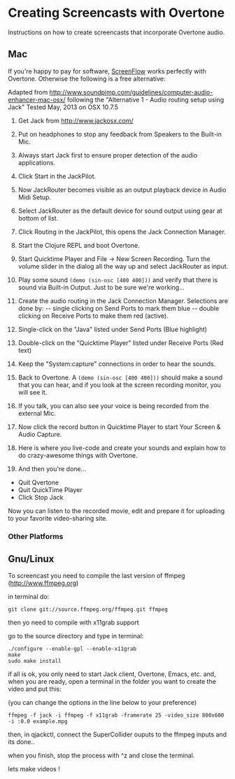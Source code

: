 # Creating Screencasts with Overtone

Instructions on how to create screencasts that incorporate Overtone audio.

## Mac

If you're happy to pay for software, [ScreenFlow](http://www.telestream.net/screenflow/overview.htm) works perfectly with Overtone. Otherwise the following is a free alternative:

Adapted from
http://www.soundpimp.com/guidelines/computer-audio-enhancer-mac-osx/
following the "Alternative 1 - Audio routing setup using Jack"
Tested May, 2013 on OSX 10.7.5

1. Get Jack from http://www.jackosx.com/

1. Put on headphones to stop any feedback from Speakers to the Built-in
  Mic.

1. Always start Jack first to ensure proper detection of the audio
  applications.

1. Click Start in the JackPilot.

1. Now JackRouter becomes visible as an output playback device in Audio
  Midi Setup.

1. Select JackRouter as the default device for sound output using gear
  at bottom of list.

1. Click Routing in the JackPilot, this opens the Jack Connection
  Manager.

1. Start the Clojure REPL and boot Overtone.

1. Start Quicktime Player and File -> New Screen Recording.  Turn the
  volume slider in the dialog all the way up and select JackRouter as
  input.

1. Play some sound `(demo (sin-osc [400 400]))` and verify that there is
  sound via Built-in Output.  Just to be sure we're working...

1. Create the audio routing in the Jack Connection Manager.  Selections
  are done by:
  -- single clicking on Send Ports to mark them blue
  -- double clicking on Receive Ports to make them red (active).

9. Single-click on the "Java" listed under Send Ports (Blue highlight)

9. Double-click on the "Quicktime Player" listed under Receive Ports
  (Red text)

9. Keep the "System:capture" connections in order to hear the sounds.

9. Back to Overtone.  A `(demo (sin-osc [400 400]))` should make a
  sound that you can hear, and if you look at the screen recording
  monitor, you will see it.

9. If you talk, you can also see your voice is being recorded from the
  external Mic.

9. Now click the record button in Quicktime Player to start Your Screen
  & Audio Capture.

9. Here is where you live-code and create your sounds and explain how to do crazy-awesome things with Overtone.

9. And then you're done...
  - Quit Qvertone
  - Quit QuickTime Player
  - Click Stop Jack

Now you can listen to the recorded movie, edit and prepare it for uploading to your favorite video-sharing site.

### Other Platforms

## Gnu/Linux

To screencast you need to compile the last version of ffmpeg (http://www.ffmpeg.org) 

in terminal do:

`git clone git://source.ffmpeg.org/ffmpeg.git ffmpeg`

then yo need to compile with x11grab support

go to the source directory and type in terminal:

    ./configure --enable-gpl --enable-x11grab
    make
    sudo make install

if all is ok, you only need to start Jack client, Overtone, Emacs, etc. and, when you are ready, open a terminal in the folder you want to create the video and put this:

(you can change the options in the line below to your preference)

`ffmpeg -f jack -i ffmpeg -f x11grab -framerate 25 -video_size 800x600 -i :0.0 example.mpg`

then, in qjackctl, connect the SuperCollider ouputs to the ffmpeg inputs and its done..

when you finish, stop the process with ^z and close the terminal.

lets make videos !